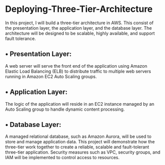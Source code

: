 # Deploying-Three-Tier-Architecture
In this project, I will build a three-tier architecture in AWS. This consist of the presentation layer, the application layer, and the database layer. The architecture will be designed to be scalable, highly available, and support fault tolerance.

## •	Presentation Layer: 
A web server will serve the front end of the application using Amazon Elastic Load Balancing (ELB) to distribute traffic to multiple web servers running in Amazon EC2 Auto Scaling groups.

## •	Application Layer: 
The logic of the application will reside in an EC2 instance managed by an Auto Scaling group to handle dynamic content processing.

## •	Database Layer: 
A managed relational database, such as Amazon Aurora, will be used to store and manage application data.
This project will demonstrate how the three-tier work together to create a reliable, scalable and fault-tolerant three-tier application.  Security measures such as VPC, security groups, and IAM will be implemented to control access to resources.

